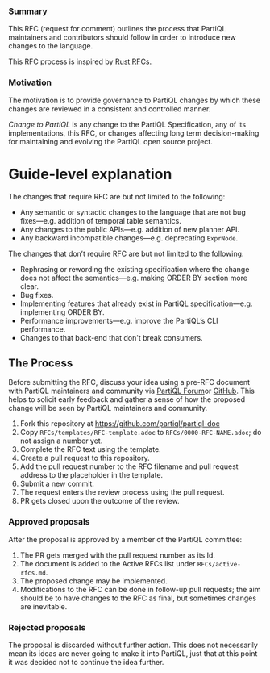 ### Summary

This RFC (request for comment) outlines the process that PartiQL maintainers and contributors should follow in order to introduce new changes to the language.

This RFC process is inspired by [Rust RFCs.](https://github.com/rust-lang/rfcs)

### Motivation
The motivation is to provide governance to PartiQL changes by which these changes are reviewed in a consistent and controlled manner.

*Change to PartiQL* is any change to the PartiQL Specification, any of its implementations, this RFC, or changes affecting long term decision-making for maintaining and evolving the PartiQL open source project.

# Guide-level explanation
The changes that require RFC are but not limited to the following:

* Any semantic or syntactic changes to the language that are not bug fixes—e.g. addition of temporal table semantics.
* Any changes to the public APIs—e.g. addition of new planner API.
* Any backward incompatible changes—e.g. deprecating `ExprNode`.

The changes that don’t require RFC are but not limited to the following:

* Rephrasing or rewording the existing specification where the change does not affect the semantics—e.g. making ORDER BY section more clear.
* Bug fixes.
* Implementing features that already exist in PartiQL specification—e.g. implementing ORDER BY.
* Performance improvements—e.g. improve the PartiQL’s CLI performance.
* Changes to that back-end that don't break consumers.

## The Process

Before submitting the RFC, discuss your idea using a pre-RFC document with PartiQL maintainers and community via [PartiQL Forum](https://community.partiql.org/faq)or [GitHub](https://github.com/partiql/). This helps to solicit early feedback and gather a sense of how the proposed change will be seen by PartiQL maintainers and community.

1. Fork this repository at https://github.com/partiql/partiql-doc
2. Copy `RFCs/templates/RFC-template.adoc` to `RFCs/0000-RFC-NAME.adoc`; do not assign a number yet.
3. Complete the RFC text using the template.
4. Create a pull request to this repository.
5. Add the pull request number to the RFC filename and pull request address to the placeholder in the template.
6. Submit a new commit.
7. The request enters the review process using the pull request.
8. PR gets closed upon the outcome of the review.

### Approved proposals

After the proposal is approved by a member of the PartiQL committee:

1. The PR gets merged with the pull request number as its Id.
2. The document is added to the Active RFCs list under `RFCs/active-rfcs.md`.
3. The proposed change may be implemented.
4. Modifications to the RFC can be done in follow-up pull requests; the aim should be to have changes to the RFC as final, but sometimes changes are inevitable.

### Rejected proposals

The proposal is discarded without further action. This does not necessarily mean its ideas are never going to make it into PartiQL, just that at this point it was decided not to continue the idea further.
